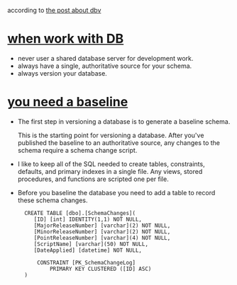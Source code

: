 according to [the post about dbv](https://blog.codinghorror.com/get-your-database-under-version-control/ "get your database under version control")

# [when work with DB](https://odetocode.com/blogs/scott/archive/2008/01/30/three-rules-for-database-work.aspx) #
* never user a shared database server for development work.
* always have a single, authoritative source for your schema.
* always version your database.

# [you need a baseline](https://odetocode.com/blogs/scott/archive/2008/01/31/versioning-databases-the-baseline.aspx) #
* The first step in versioning a database is to generate a baseline schema. 

	This is the starting point for versioning a database. After you've published the baseline to an authoritative source, any changes to the schema require a schema change script.
	
* I like to keep all of the SQL needed to create tables, constraints, defaults, and primary indexes in a single file. Any views, stored procedures, and functions are scripted one per file.

* Before you baseline the database you need to add a table to record these schema changes.

		CREATE TABLE [dbo].[SchemaChanges](
		   [ID] [int] IDENTITY(1,1) NOT NULL,
		   [MajorReleaseNumber] [varchar](2) NOT NULL,
		   [MinorReleaseNumber] [varchar](2) NOT NULL,
		   [PointReleaseNumber] [varchar](4) NOT NULL,
		   [ScriptName] [varchar](50) NOT NULL,
		   [DateApplied] [datetime] NOT NULL,

		    CONSTRAINT [PK_SchemaChangeLog] 
		        PRIMARY KEY CLUSTERED ([ID] ASC)
		)